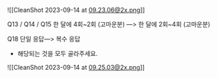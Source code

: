 ![[CleanShot 2023-09-14 at 09.23.06@2x.png]]


Q13 / Q14 / Q15
한 달에 4회~2회 (고마운분) —> 한 달에 2회~4회 (고마운분)


Q18
단일 응답—> 복수 응답

+ 해당되는 것을 모두 골라주세요.


![[CleanShot 2023-09-14 at 09.25.03@2x.png]]